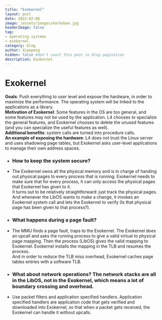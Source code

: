 ```yaml
---
title: "Exokernel"
layout: post
date: 2022-02-08
image: /assets/images/markdown.jpg
headerImage: false
tag:
- operating systems
- exokernel
category: blog
author: Xiaopeng
hidden: false #don't count this post in blog pagination
description: Exokernel
---
```




# Exokernel  

**Goals**: Push everything to user level and expose the hardware, in order to maximize the performance. The operating system will be linked to the applications as a library.  
**Motivation of Exokernel**: Some features in the OS are too general, and some features may not be used by the application. L4 chooses to specialize the general features, and Exokernel chooses to delete the unused features (and you can specialize the useful features as well).  
**Additional benefits**: system calls are turned into procedure calls.  
**An example of exposing the hardware**: L4 does not trust the Linux server and uses shadowing page tables, but Exokernel asks user-level applications to manage their own address spaces.   

- ### How to keep the system secure?   
- The Exokernel owns all the physical memory and is in charge of handing out physical pages to every process that is running. Exokernel needs to make sure that for every process, it can only access the physical pages that Exokernel has given to it.   
It turns out to be relatively straightforward: just track the physical pages. And whenever the LibOS wants to make a change, it invokes an Exokernel system call and lets the Exokernel to verify (Is that physical page has been given to that process?).  

- ### What happens during a page fault?   
- The MMU finds a page fault, traps to the Exokernel. The Exokernel does an upcall and asks the running process to give a valid virtual to physical page mapping. Then the process (LibOS) gives the valid mapping to Exokernel. Exokernel installs the mapping in the TLB and resumes the process.  
And in order to reduce the TLB miss overhead, Exokernel caches page tables entries with a software TLB.   

- ### What about network operations? The network stacks are all in the LibOS, not in the Exokernel, which means a lot of boundary crossing and overhead.   
- Use packet filters and application specified handlers. Application specified handlers are application code that gets verified and downloaded into Exokernel, so that when a packet gets received, the Exokernel can handle it without upcalls.  
